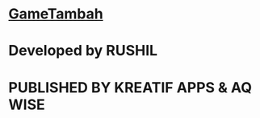 # [GameTambah](https://tomyamgtx.github.io/GameTambah/)
# Developed by RUSHIL
# PUBLISHED BY KREATIF APPS & AQ WISE

